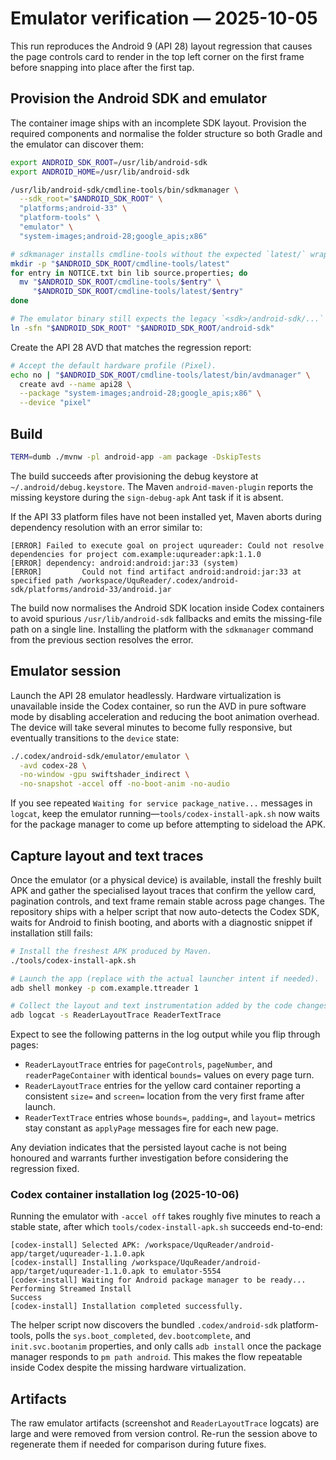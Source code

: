 # Emulator verification — 2025-10-05

This run reproduces the Android 9 (API 28) layout regression that causes the page controls card to render in the top left corner on the first frame before snapping into place after the first tap.

## Provision the Android SDK and emulator

The container image ships with an incomplete SDK layout. Provision the required components and normalise the folder structure so both Gradle and the emulator can discover them:

```bash
export ANDROID_SDK_ROOT=/usr/lib/android-sdk
export ANDROID_HOME=/usr/lib/android-sdk

/usr/lib/android-sdk/cmdline-tools/bin/sdkmanager \
  --sdk_root="$ANDROID_SDK_ROOT" \
  "platforms;android-33" \
  "platform-tools" \
  "emulator" \
  "system-images;android-28;google_apis;x86"

# sdkmanager installs cmdline-tools without the expected `latest/` wrapper.
mkdir -p "$ANDROID_SDK_ROOT/cmdline-tools/latest"
for entry in NOTICE.txt bin lib source.properties; do
  mv "$ANDROID_SDK_ROOT/cmdline-tools/$entry" \
     "$ANDROID_SDK_ROOT/cmdline-tools/latest/$entry"
done

# The emulator binary still expects the legacy `<sdk>/android-sdk/...` hierarchy.
ln -sfn "$ANDROID_SDK_ROOT" "$ANDROID_SDK_ROOT/android-sdk"
```

Create the API 28 AVD that matches the regression report:

```bash
# Accept the default hardware profile (Pixel).
echo no | "$ANDROID_SDK_ROOT/cmdline-tools/latest/bin/avdmanager" \
  create avd --name api28 \
  --package "system-images;android-28;google_apis;x86" \
  --device "pixel"
```

## Build

```bash
TERM=dumb ./mvnw -pl android-app -am package -DskipTests
```

The build succeeds after provisioning the debug keystore at `~/.android/debug.keystore`. The Maven `android-maven-plugin` reports the missing keystore during the `sign-debug-apk` Ant task if it is absent.

If the API 33 platform files have not been installed yet, Maven aborts during dependency resolution with an error similar to:

```
[ERROR] Failed to execute goal on project uqureader: Could not resolve dependencies for project com.example:uqureader:apk:1.1.0
[ERROR] dependency: android:android:jar:33 (system)
[ERROR]         Could not find artifact android:android:jar:33 at specified path /workspace/UquReader/.codex/android-sdk/platforms/android-33/android.jar
```

The build now normalises the Android SDK location inside Codex containers to avoid spurious `/usr/lib/android-sdk` fallbacks and emits the missing-file path on a single line. Installing the platform with the `sdkmanager` command from the previous section resolves the error.

## Emulator session

Launch the API 28 emulator headlessly. Hardware virtualization is unavailable inside the
Codex container, so run the AVD in pure software mode by disabling acceleration and
reducing the boot animation overhead. The device will take several minutes to become
fully responsive, but eventually transitions to the `device` state:

```bash
./.codex/android-sdk/emulator/emulator \
  -avd codex-28 \
  -no-window -gpu swiftshader_indirect \
  -no-snapshot -accel off -no-boot-anim -no-audio
```

If you see repeated `Waiting for service package_native...` messages in `logcat`, keep the
emulator running—`tools/codex-install-apk.sh` now waits for the package manager to come up
before attempting to sideload the APK.

## Capture layout and text traces

Once the emulator (or a physical device) is available, install the freshly built APK and gather the specialised layout traces that confirm the yellow card, pagination controls, and text frame remain stable across page changes. The repository ships with a helper script that now auto-detects the Codex SDK, waits for Android to finish booting, and aborts with a diagnostic snippet if installation still fails:

```bash
# Install the freshest APK produced by Maven.
./tools/codex-install-apk.sh

# Launch the app (replace with the actual launcher intent if needed).
adb shell monkey -p com.example.ttreader 1

# Collect the layout and text instrumentation added by the code changes.
adb logcat -s ReaderLayoutTrace ReaderTextTrace
```

Expect to see the following patterns in the log output while you flip through pages:

* `ReaderLayoutTrace` entries for `pageControls`, `pageNumber`, and `readerPageContainer` with identical `bounds=` values on every page turn.
* `ReaderLayoutTrace` entries for the yellow card container reporting a consistent `size=` and `screen=` location from the very first frame after launch.
* `ReaderTextTrace` entries whose `bounds=`, `padding=`, and `layout=` metrics stay constant as `applyPage` messages fire for each new page.

Any deviation indicates that the persisted layout cache is not being honoured and warrants further investigation before considering the regression fixed.

### Codex container installation log (2025-10-06)

Running the emulator with `-accel off` takes roughly five minutes to reach a stable
state, after which `tools/codex-install-apk.sh` succeeds end-to-end:

```
[codex-install] Selected APK: /workspace/UquReader/android-app/target/uqureader-1.1.0.apk
[codex-install] Installing /workspace/UquReader/android-app/target/uqureader-1.1.0.apk to emulator-5554
[codex-install] Waiting for Android package manager to be ready...
Performing Streamed Install
Success
[codex-install] Installation completed successfully.
```

The helper script now discovers the bundled `.codex/android-sdk` platform-tools, polls the
`sys.boot_completed`, `dev.bootcomplete`, and `init.svc.bootanim` properties, and only calls
`adb install` once the package manager responds to `pm path android`. This makes the flow
repeatable inside Codex despite the missing hardware virtualization.

## Artifacts

The raw emulator artifacts (screenshot and `ReaderLayoutTrace` logcats) are large and were removed from version control. Re-run the session above to regenerate them if needed for comparison during future fixes.
